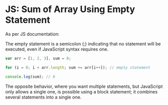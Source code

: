 # JS: Sum of Array Using Empty Statement

As per JS documentation:

The empty statement is a semicolon (;) indicating that no statement will be executed, even if JavaScript syntax requires one. 

```js
var arr = [1, 2, 3], sum = 0;

for (i = 0; i < arr.length; sum += arr[i++]); // empty statement

console.log(sum); // 6
```

The opposite behavior, where you want multiple statements, but JavaScript only allows a single one, is possible using a block statement; it combines several statements into a single one.